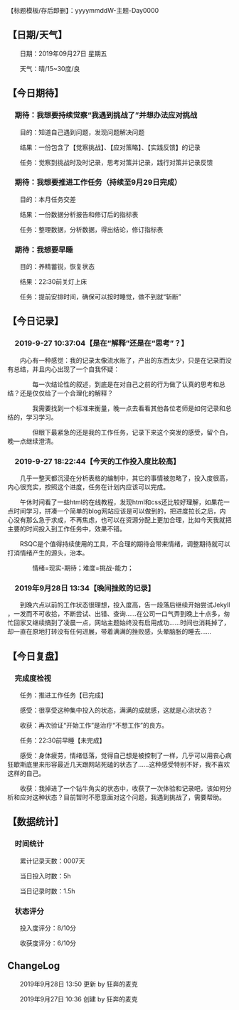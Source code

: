 【标题模板/存后即删】：yyyymmddW-主题-Day0000

## 【日期/天气】
&emsp;&emsp;日期：2019年09月27日 星期五

&emsp;&emsp;天气：晴/15~30度/良

## 【今日期待】

### &emsp;期待：我想要持续觉察“我遇到挑战了”并想办法应对挑战

&emsp;&emsp;目的：知道自己遇到问题，发现问题解决问题

&emsp;&emsp;结果：一份包含了【觉察挑战】、【应对策略】、【实践反馈】的记录

&emsp;&emsp;任务：觉察到挑战时及时记录，思考对策并记录，践行对策并记录反馈

### &emsp;期待：我想要推进工作任务（持续至9月29日完成）

&emsp;&emsp;目的：本月任务交差

&emsp;&emsp;结果：一份数据分析报告和修订后的指标表

&emsp;&emsp;任务：整理数据，分析数据，得出结论，修订指标表

### &emsp;期待：我想要早睡

&emsp;&emsp;目的：养精蓄锐，恢复状态

&emsp;&emsp;结果：22:30前关灯上床

&emsp;&emsp;任务：提前安排时间，确保可以按时睡觉，做不到就“斩断”

## 【今日记录】

### &emsp;2019-9-27 10:37:04【是在“解释”还是在“思考”？】

&emsp;&emsp;内心有一种感觉：我的记录太像流水账了，产出的东西太少，只是在记录而没有总结，并且内心出现了一个自我怀疑：

&emsp;&emsp;&emsp;&emsp;每一次结论性的叙述，到底是在对自己之前的行为做了认真的思考和总结？还是仅仅给了一个合理化的解释？

&emsp;&emsp;&emsp;&emsp;我需要找到一个标准来衡量，晚一点去看看其他各位老师是如何记录和总结的，学习学习。

&emsp;&emsp;&emsp;&emsp;但眼下最紧急的还是我的工作任务，记录下来这个突发的感受，留个白，晚一点继续澄清。

### &emsp;2019-9-27 18:22:44【今天的工作投入度比较高】

&emsp;&emsp;几乎一整天都沉浸在分析表格的编制中，其它的事情被忽略了，投入度很高，内心很充实，按照这个进度，任务在计划内应该可以完成。

&emsp;&emsp;午休时间看了一些html的在线教程，发现html和css还比较好理解，如果花一点时间学习，拼凑一个简单的blog网站应该是可以做到的，把进度拉长之后，内心没有那么急于求成，不再焦虑，也可以在资源分配上更加合理，比如今天我就把主要的时间投入到工作任务中，效果不错。

&emsp;&emsp;RSQC是个值得持续使用的工具，不合理的期待会带来情绪，调整期待就可以打消情绪产生的源头，治本。

&emsp;&emsp;&emsp;&emsp;情绪=现实-期待；难度=挑战-能力；

### &emsp;2019年9月28日 13:34【晚间挫败的记录】

&emsp;&emsp;到晚六点以前的工作状态很理想，投入度高，告一段落后继续开始尝试Jekyll ，一发而不可收拾，不断尝试、出错、查询……在公司一口气弄到晚上十点多，匆忙回家又继续搞到了凌晨一点，网站主题始终没有启用成功……时间也消耗掉了，却一直在原地打转没有任何进展，带着满满的挫败感，头晕脑胀的睡去……

## 【今日复盘】

### &emsp;完成度检视

&emsp;&emsp;任务：推进工作任务【已完成】

&emsp;&emsp;感受：很享受这种集中投入的状态，满满的成就感，这就是心流状态？

&emsp;&emsp;收获：再次验证“开始工作”是治疗“不想工作”的良方。

&emsp;&emsp;任务：22:30前早睡【未完成】

&emsp;&emsp;感受：身体疲劳，情绪低落，觉得自己想是被控制了一样，几乎可以用丧心病狂歇斯底里来形容最近几天跟网站死磕的状态了……这种感受特别不好，我不喜欢这样的自己。

&emsp;&emsp;收获：我掉进了一个钻牛角尖的状态中，收获了一次体验和记录吧，该如何分析和应对这种状态？目前暂时不愿意面对这个问题，我遇到挑战了，需要帮助。

## 【数据统计】

### &emsp;时间统计

&emsp;&emsp;累计记录天数：0007天

&emsp;&emsp;当日投入时数：5h

&emsp;&emsp;当日记录时数：1.5h

### &emsp;状态评分

&emsp;&emsp;投入度评分：8/10分

&emsp;&emsp;收获度评分：6/10分

## ChangeLog

&emsp;&emsp;2019年9月28日 13:50 更新 by 狂奔的麦克

&emsp;&emsp;2019年9月27日 10:36 创建 by 狂奔的麦克
